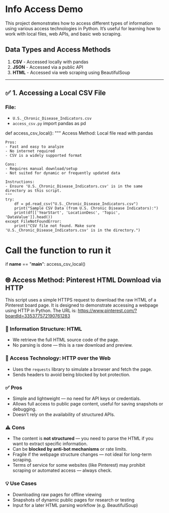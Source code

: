 # Info Access Demo

This project demonstrates how to access different types of information using various access technologies in Python. It’s useful for learning how to work with local files, web APIs, and basic web scraping.

## Data Types and Access Methods

1. **CSV** - Accessed locally with pandas
2. **JSON** - Accessed via a public API
3. **HTML** - Accessed via web scraping using BeautifulSoup

---

## ✅ 1. Accessing a Local CSV File

### File:
- `U.S._Chronic_Disease_Indicators.csv`
- `access_csv.py`
import pandas as pd

def access_csv_local():
    """
    Access Method: Local file read with pandas
    
    Pros:
    - Fast and easy to analyze
    - No internet required
    - CSV is a widely supported format

    Cons:
    - Requires manual download/setup
    - Not suited for dynamic or frequently updated data

    Instructions:
    - Ensure 'U.S._Chronic_Disease_Indicators.csv' is in the same directory as this script.
    """
    try:
        df = pd.read_csv("U.S._Chronic_Disease_Indicators.csv")
        print("Sample CSV Data (from U.S. Chronic Disease Indicators):")
        print(df[['YearStart', 'LocationDesc', 'Topic', 'DataValue']].head())
    except FileNotFoundError:
        print("CSV file not found. Make sure 'U.S._Chronic_Disease_Indicators.csv' is in the directory.")

# Call the function to run it
if __name__ == "__main__":
    access_csv_local()


## 🌐 Access Method: Pinterest HTML Download via HTTP

This script uses a simple HTTPS request to download the raw HTML of a Pinterest board page. It is designed to demonstrate accessing a webpage using HTTP in Python. The URL is: https://www.pinterest.com/?boardId=335377572190761283 

### 📄 Information Structure: HTML
- We retrieve the full HTML source code of the page.
- No parsing is done — this is a raw download and preview.

### 🔌 Access Technology: HTTP over the Web
- Uses the `requests` library to simulate a browser and fetch the page.
- Sends headers to avoid being blocked by bot protection.

### ✅ Pros
- Simple and lightweight — no need for API keys or credentials.
- Allows full access to public page content, useful for saving snapshots or debugging.
- Doesn’t rely on the availability of structured APIs.

### ⚠️ Cons
- The content is **not structured** — you need to parse the HTML if you want to extract specific information.
- Can be **blocked by anti-bot mechanisms** or rate limits.
- Fragile if the webpage structure changes — not ideal for long-term scraping.
- Terms of service for some websites (like Pinterest) may prohibit scraping or automated access — always check.

### 💡 Use Cases
- Downloading raw pages for offline viewing
- Snapshots of dynamic public pages for research or testing
- Input for a later HTML parsing workflow (e.g. BeautifulSoup)
